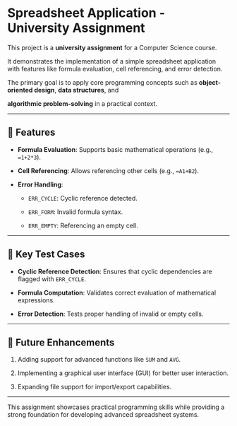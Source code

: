 # Spreadsheet Application - University Assignment  

This project is a **university assignment** for a Computer Science course.

It demonstrates the implementation of a simple spreadsheet application with features like formula evaluation, cell referencing, and error detection. 

The primary goal is to apply core programming concepts such as **object-oriented design**, **data structures**, and 

**algorithmic problem-solving** in a practical context.

---

## 📖 Features  

- **Formula Evaluation**: Supports basic mathematical operations (e.g., `=1+2*3`).
  
- **Cell Referencing**: Allows referencing other cells (e.g., `=A1+B2`).
  
- **Error Handling**:
  
  - `ERR_CYCLE`: Cyclic reference detected.
    
  - `ERR_FORM`: Invalid formula syntax.
    
  - `ERR_EMPTY`: Referencing an empty cell.  

---

## 🧪 Key Test Cases  


- **Cyclic Reference Detection**: Ensures that cyclic dependencies are flagged with `ERR_CYCLE`.
  
- **Formula Computation**: Validates correct evaluation of mathematical expressions.
  
- **Error Detection**: Tests proper handling of invalid or empty cells.

---

## 🌟 Future Enhancements  

1. Adding support for advanced functions like `SUM` and `AVG`.

2. Implementing a graphical user interface (GUI) for better user interaction.
  
4. Expanding file support for import/export capabilities.  

---

This assignment showcases practical programming skills while providing a strong foundation for developing advanced spreadsheet systems.
